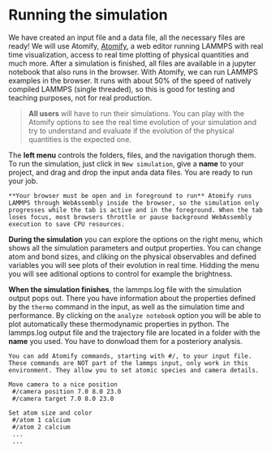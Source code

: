 # Running the simulation

We have created an input file and a data file, all the necessary files are ready! We will use Atomify, [Atomify](https://andeplane.github.io/atomify/), a web editor running LAMMPS with real time visualization, access to real time plotting of physical quantities and much more. 
After a simulation is finished, all files are available in a jupyter notebook that also runs in the browser. With Atomify, we can run LAMMPS examples in the browser. It runs with about 50% of the speed of natively compiled LAMMPS (single threaded), so this is good for testing and teaching purposes, not for real production.

> **All users** will have to run their simulations. You can play with the Atomify options to see the real time evolution of your simulation and try to understand and evaluate if the evolution of the physical quantities is the expected one.

The **left menu** controls the folders, files, and the navigation thorugh them. To run the simulation, just click in `New simulation`, give a **name** to your project, and drag and drop the input anda data files. You are ready to run  your job.

```{Note}
**Your browser must be open and in foreground to run** Atomify runs LAMMPS through WebAssembly inside the browser, so the simulation only progresses while the tab is active and in the foreground. When the tab loses focus, most browsers throttle or pause background WebAssembly execution to save CPU resources.
```

**During the simulation** you can explore the options on the right menu, which shows all the simulation parameters and output properties. You can change atom and bond sizes, and cliking on the physical observables and defined variables you will see plots of their evolution in real time. Hidding the menu you will see aditional options to control for example the brightness.

**When the simulation finishes**, the lammps.log file with the simulation output pops out. There you have information about the properties defined by the `thermo` command in the input, as well as the simulation time and performance. By clicking on the `analyze notebook` option you will be able to plot automatically these thermodynamic properties in python. The lammps.log output file and the trajectory file are located in a folder with the **name** you used. You have to donwload them for a posteriory analysis. 

```{Tip}
You can add Atomify commands, starting with #/, to your input file. These commands are NOT part of the lammps input, only work in this environment. They allow you to set atomic species and camera details.

Move camera to a nice position
 #/camera position 7.0 8.0 23.0
 #/camera target 7.0 8.0 23.0

Set atom size and color
 #/atom 1 calcium
 #/atom 2 calcium
 ...
 ...
```

